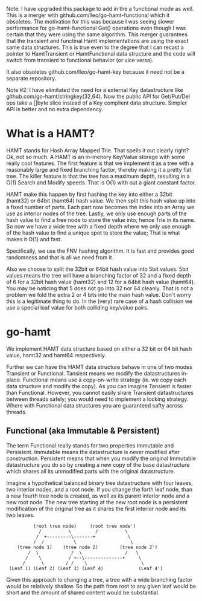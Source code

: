 Note: I have upgraded this package to add in the a functional mode as well.
This is a merger with github.com/lleo/go-hamt-functional which it obsoletes.
The motivation for this was because I was seeing slower performance for 
go-hamt-functional Get() operations even though I was certain that they were
using the same algorithm. This merger guarantees that the transient and
functinal Hamt implementations are using the exact same data structures. This
is true even to the degree that I can recast a pointer to HamtTransient or
HamtFunctional data structure and the code will switch from transient to
functional behavior (or vice versa).

It also obsoletes github.com/lleo/go-hamt-key because it need not be a separate
repository.

Note #2: I have elimitated the need for a external Key datastructure like
github.com/go-hamt/stringkey(32,64). Now the public API for Get/Put/Del ops
take a []byte slice instead of a Key complient data structure. Simpler API
is better and no extra dependency.

# What is a HAMT?

HAMT stands for Hash Array Mapped Trie. That spells it out clearly right? Ok,
not so much. A HAMT is an in-menory Key/Value storage with some really cool
features. The first feature is that we implement it as a tree with a reasonably
large and fixed branching factor; thereby making it a pretty flat tree. The
killer feature is that the tree has a maximum depth, resulting in a O(1) Search
and Modify speeds. That is O(1) with out a giant constant factor.

HAMT make this happen by first hashing the key into either a 32bit (hamt32) or
64bit (hamt64) hash value. We then split this hash value up into a fixed number
of parts. Each part now becomes the index into an Array we use as interior nodes
of the tree. Lastly, we only use enough parts of the hash value to find a free
node to store the value into; hence Trie in its name. So now we have a wide tree
with a fixed depth where we only use enough of the hash value to find a unique
spot to store the value; That is what makes it O(1) and fast.

Specifically, we use the FNV hashing algorithm. It is fast and provides good
randomness and that is all we need from it.

Also we choose to split the 32bit or 64bit hash value into 5bit values. 5bit
values means the tree will have a branching factor of 32 and a fixed depth
of 6 for a 32bit hash value (hamt32) and 12 for a 64bit hash value (hamt64).
You may be noticing that 5 does not go into 32 nor 64 cleanly. That is not
a problem we fold the extra 2 or 4 bits into the main hash value. Don't worry
this is a legitimate thing to do. In the (very) rare case of a hash collision
we use a special leaf value for both colliding key/value pairs.

# go-hamt

We implement HAMT data structure based on either a 32 bit or 64 bit hash value,
hamt32 and hamt64 respectively.

Further we can have the HAMT data structure behave in one of two modes Transient
or Functional. Tansient means we modify the datastructures in-place. Functional
means use a copy-on-write strategy (ie. we copy each data structure and modify
the copy). As you can imagine Tansient is faster than Functional. However, you
cannot easily share Transient datastructures between threads safely; you would
need to implement a locking strategy. Where with Functional data structures you
are guaranteed safty across threads.

## Functional (aka Immutable & Persistent)

The term Functional really stands for two properties Immutable and Persistent.
Immutable means the datastructure is never modified after construction.
Persistent means that when you modify the original Immutable datastructure you
do so by creating a new copy of the base datastructure which shares all its
unmodified parts with the original datastructure.

Imagine a hypothetical balanced binary tree datastructure with four leaves, two
interior nodes, and a root node. If you change the forth leaf node, than a new
fourth tree node is created, as well as its parent interior node and a new root
node. The new tree starting at the new root node is a persistent modification of
the original tree as it shares the first interior node and its two leaves.

              (root tree node)     (root tree node')
                /          \         /          \
               /  +---------\-------+            \
              /  /           \                    \
        (tree node 1)    (tree node 2)        (tree node 2')
            /  \            /  \                /   \
           /    \          / +--\--------------+     \
          /      \        / /    \                    \
     (Leaf 1) (Leaf 2) (Leaf 3) (Leaf 4)             (Leaf 4')

Given this approach to changing a tree, a tree with a wide branching factor
would be relatively shallow. So the path from root to any given leaf would be
short and the amount of shared content would be substantial.
